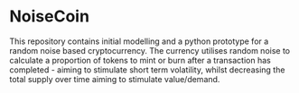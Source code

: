 # NoiseCoin

This repository contains initial modelling and a python prototype for a random noise based cryptocurrency. The currency utilises random noise to calculate a proportion of tokens to mint or burn after a transaction has completed - aiming to stimulate short term volatility, whilst decreasing the total supply over time aiming to stimulate value/demand.  
